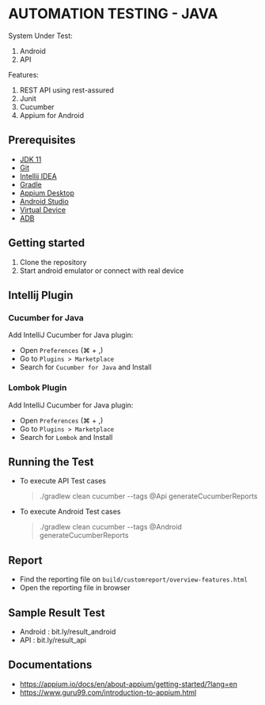 # AUTOMATION TESTING - JAVA

System Under Test:
1. Android
2. API

Features:
1. REST API using rest-assured
2. Junit
3. Cucumber
4. Appium for Android

## Prerequisites
* [JDK 11](https://docs.oracle.com/en/java/javase/11/install/overview-jdk-installation.html#GUID-8677A77F-231A-40F7-98B9-1FD0B48C346A)
* [Git](https://git-scm.com/downloads)
* [Intellij IDEA](https://www.jetbrains.com/idea/download/)
* [Gradle](https://gradle.org/install/)
* [Appium Desktop](https://github.com/appium/appium-desktop)
* [Android Studio](https://developer.android.com/studio)
* [Virtual Device](https://developer.android.com/studio/run/managing-avds)
* [ADB](https://developer.android.com/studio/command-line/adb)

## Getting started
1. Clone the repository
2. Start android emulator or connect with real device

## Intellij Plugin
### Cucumber for Java
Add IntelliJ Cucumber for Java plugin:

* Open `Preferences` (⌘ + ,)
* Go to `Plugins > Marketplace`
* Search for `Cucumber for Java` and Install

### Lombok Plugin
Add IntelliJ Cucumber for Java plugin:
* Open `Preferences` (⌘ + ,)
* Go to `Plugins > Marketplace`
* Search for `Lombok` and Install

## Running the Test
* To execute API Test cases
  > ./gradlew clean cucumber --tags @Api generateCucumberReports

* To execute Android Test cases
  > ./gradlew clean cucumber --tags @Android generateCucumberReports

## Report
* Find the reporting file on `build/customreport/overview-features.html`
* Open the reporting file in browser

## Sample Result Test
* Android : bit.ly/result_android
* API : bit.ly/result_api

## Documentations
* https://appium.io/docs/en/about-appium/getting-started/?lang=en
* https://www.guru99.com/introduction-to-appium.html